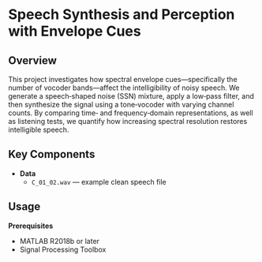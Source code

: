 # Speech Synthesis and Perception with Envelope Cues

## Overview
This project investigates how spectral envelope cues—specifically the number of vocoder bands—affect the intelligibility of noisy speech. We generate a speech‑shaped noise (SSN) mixture, apply a low‑pass filter, and then synthesize the signal using a tone‑vocoder with varying channel counts. By comparing time‑ and frequency‑domain representations, as well as listening tests, we quantify how increasing spectral resolution restores intelligible speech.

## Key Components
- **Data**  
  - `C_01_02.wav` — example clean speech file
## Usage
**Prerequisites**  
  - MATLAB R2018b or later  
  - Signal Processing Toolbox  

